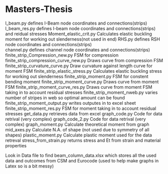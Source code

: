 # Masters-Thesis

I_beam.py					defines I-Beam node coordinates and connections(strips)
I_beam_res.py					defines I-beam node coordinates and connections(strips) and reidual stresses
Moment_elastic_crit.py				Calculates elastic buckling moment for working out slenderness(not used in end)
RHS.py						defines RSH node coordinates and connections(strips)			
channel.py					defines channel node coordinates and connections(strips)
finite_strip_Compression_new.py			FSM for compression
finite_strip_compression_curve_new.py		Draws curve from compression FSM
finite_strip_curvature_curve.py			Draw curvature against length curve for moment FSM
finite_strip_elastic_stress.py			Calculates elastic buckling stress for working out slenderness
finite_strip_moment.py				FSM for constent bending moment
finite_strip_moment_curve.py			Draws curve from moment FSM
finite_strip_moment_curve_res.py		Draws curve from moment FSM taking in to account residual stresses
finite_strip_moment_nweb.py			varies number of stripes in web so optimal amount can be found
finite_strip_moment_output.py			writes outputes in to excel sheet
finite_strip_moment_res.py			FSM for moment taking in to account residual stresses
get_data.py					retrieves data from excel
graph_code.py					Code for data retrival (very complex)
graph_code_2.py					Code for data retrival (very complex)
graph_moment.py					Calculate theoretical moment from graph
mid_axes.py					Calculate N.A. of shape (not used due to symmetry of all shapes)
plastic_moment.py				Calculate plastic moment used for the data retreval
stress_from_strain.py				returns stress and Et from strain and material properties

Look in Data file to find beam_column_data.xlsx which stores all the used data and outcomes from CSM and Eurocode (used to help make graphs in Latex so is a bit messy)


